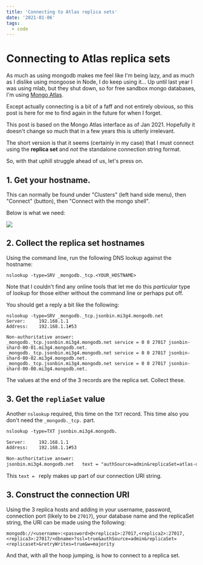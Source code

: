 ```yaml
---
title: 'Connecting to Atlas replica sets'
date: '2021-01-06'
tags:
  - code
---
```


# Connecting to Atlas replica sets

As much as using mongodb makes me feel like I'm being lazy, and as much as I dislike using mongoose in Node, I do keep using it… Up until last year I was using mlab, but they shut down, so for free sandbox mongo databases, I'm using [Mongo Atlas](https://cloud.mongodb.com).

Except actually connecting is a bit of a faff and not entirely obvious, so this post is here for me to find again in the future for when I forget.

<!--more-->

This post is based on the Mongo Atlas interface as of Jan 2021. Hopefully it doesn't change so much that in a few years this is utterly irrelevant.

The short version is that it seems (certainly in my case) that I must connect using the **replica set** and _not_ the standalone connection string format.

So, with that uphill struggle ahead of us, let's press on.

## 1. Get your hostname.

This can normally be found under "Clusters" (left hand side menu), then "Connect" (button), then "Connect with the mongo shell".

Below is what we need:

![](/images/mongo-connect.png)

## 2. Collect the replica set hostnames

Using the command line, run the following DNS lookup against the hostname:

```shell
nslookup -type=SRV _mongodb._tcp.<YOUR_HOSTNAME>
```

Note that I couldn't find any online tools that let me do this _particular_ type of lookup for those either without the command line or perhaps put off.

You should get a reply a bit like the following:

```text
nslookup -type=SRV _mongodb._tcp.jsonbin.mi3g4.mongodb.net
Server:		192.168.1.1
Address:	192.168.1.1#53

Non-authoritative answer:
_mongodb._tcp.jsonbin.mi3g4.mongodb.net	service = 0 0 27017 jsonbin-shard-00-01.mi3g4.mongodb.net.
_mongodb._tcp.jsonbin.mi3g4.mongodb.net	service = 0 0 27017 jsonbin-shard-00-02.mi3g4.mongodb.net.
_mongodb._tcp.jsonbin.mi3g4.mongodb.net	service = 0 0 27017 jsonbin-shard-00-00.mi3g4.mongodb.net.
```

The values at the end of the 3 records are the replica set. Collect these.

## 3. Get the `repliaSet` value

Another `nslookup` required, this time on the `TXT` record. This time also you don't need the `_mongodb._tcp.` part.

```txt
nslookup -type=TXT jsonbin.mi3g4.mongodb.

Server:		192.168.1.1
Address:	192.168.1.1#53

Non-authoritative answer:
jsonbin.mi3g4.mongodb.net	text = "authSource=admin&replicaSet=atlas-ozezc3-shard-0"
```

This `text = ` reply makes up part of our connection URI string.

## 3. Construct the connection URI

Using the 3 replica hosts and adding in your username, password, connection port (likely to be `27017`), your database name and the replicaSet string, the URI can be made using the following:

```
mongodb://<username>:<password>@<replica1>:27017,<replica2>:27017,<replica3>:27017/<dbname>?ssl=true&authSource=admin&replicaSet=<replicaset>&retryWrites=true&w=majority
```

And that, with all the hoop jumping, is how to connect to a replica set.
